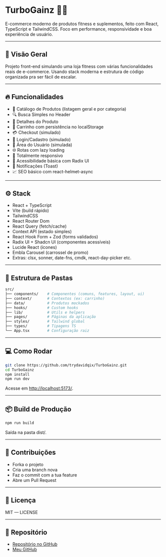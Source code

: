 # TurboGainz 🏋️‍♂️

E-commerce moderno de produtos fitness e suplementos, feito com React, TypeScript e TailwindCSS. Foco em performance, responsividade e boa experiência de usuário.

---

## 🚀 Visão Geral

Projeto front-end simulando uma loja fitness com várias funcionalidades reais de e-commerce. Usando stack moderna e estrutura de código organizada pra ser fácil de escalar.

---

## 🔥 Funcionalidades

- 🛒 Catálogo de Produtos (listagem geral e por categoria)
- 🔍 Busca Simples no Header
- 📄 Detalhes do Produto
- 🧺 Carrinho com persistência no localStorage
- 💳 Checkout (simulado)
- 🔐 Login/Cadastro (simulado)
- 👤 Área do Usuário (simulada)
- 🌐 Rotas com lazy loading
- 📱 Totalmente responsivo
- 🧠 Acessibilidade básica com Radix UI
- 🔔 Notificações (Toast)
- 📈 SEO básico com react-helmet-async

---

## ⚙️ Stack

- React + TypeScript
- Vite (build rápido)
- TailwindCSS
- React Router Dom
- React Query (fetch/cache)
- Context API (estado simples)
- React Hook Form + Zod (forms validados)
- Radix UI + Shadcn UI (componentes acessíveis)
- Lucide React (ícones)
- Embla Carousel (carrossel de promo)
- Extras: clsx, sonner, date-fns, cmdk, react-day-picker etc.

---

## 🧱 Estrutura de Pastas

```bash
src/
├── components/    # Componentes (comuns, features, layout, ui)
├── context/       # Contextos (ex: carrinho)
├── data/          # Produtos mockados
├── hooks/         # Custom hooks
├── lib/           # Utils e helpers
├── pages/         # Páginas da aplicação
├── styles/        # Tailwind global
├── types/         # Tipagens TS
└── App.tsx        # Configuração raiz
```

---

## 💻 Como Rodar

```bash
git clone https://github.com/trydavidqix/TurboGainz.git
cd TurboGainz
npm install
npm run dev
```

Acesse em [http://localhost:5173/](http://localhost:5173/).

---

## 📦 Build de Produção

```bash
npm run build
```

Saída na pasta dist/.

---

## 🤝 Contribuições

- Forka o projeto
- Cria uma branch nova
- Faz o commit com a tua feature
- Abre um Pull Request

---

## 📝 Licença

MIT — LICENSE

---

## 🔗 Repositório

- [Repositório no GitHub](https://github.com/trydavidqix/TurboGainz)
- [Meu GitHub](https://github.com/trydavidqix)


